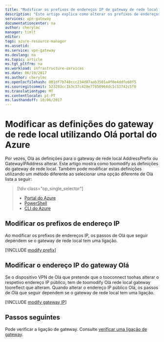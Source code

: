 ```yaml
---
title: "Modificar os prefixos de endereços IP de gateway de rede local de Olá e endereço de IP do Gateway de VPN Olá | Azure | Portal | Microsoft Docs"
description: "Este artigo explica como alterar os prefixos de endereços IP para o gateway de rede local utilizando Olá portal do Azure."
services: vpn-gateway
documentationcenter: na
author: cherylmc
manager: timlt
editor: 
tags: azure-resource-manager
ms.assetid: 
ms.service: vpn-gateway
ms.devlang: na
ms.topic: article
ms.tgt_pltfrm: na
ms.workload: infrastructure-services
ms.date: 06/19/2017
ms.author: cherylmc
ms.openlocfilehash: 001df7b748ccc234d87aab3501a4f0e4ddfe60f5
ms.sourcegitcommit: 523283cc1b3c37c428e77850964dc1c33742c5f0
ms.translationtype: MT
ms.contentlocale: pt-PT
ms.lasthandoff: 10/06/2017
---
```

# <a name="modify-local-network-gateway-settings-using-hello-azure-portal"></a>Modificar as definições do gateway de rede local utilizando Olá portal do Azure

Por vezes, Olá as definições para o gateway de rede local AddressPrefix ou GatewayIPAddress alterar. Este artigo mostra como toomodify as definições do gateway de rede local. Também pode modificar estas definições utilizando um método diferente ao selecionar uma opção diferente de Olá lista a seguir:

> [!div class="op_single_selector"]
> * [Portal do Azure](vpn-gateway-modify-local-network-gateway-portal.md)
> * [PowerShell](vpn-gateway-modify-local-network-gateway.md)
> * [CLI do Azure](vpn-gateway-modify-local-network-gateway-cli.md)
>
>


## <a name="ipaddprefix"></a>Modificar os prefixos de endereço IP

Ao modificar os prefixos de endereços IP, os passos de Olá que seguir dependem se o gateway de rede local tem uma ligação.

[!INCLUDE [modify prefix](../../includes/vpn-gateway-modify-ip-prefix-portal-include.md)]

## <a name="gwip"></a>Modificar o endereço IP do gateway Olá

Se o dispositivo VPN de Olá que pretende que o tooconnect toohas alterar o respetivo endereço IP público, tem de toomodify Olá rede local gateway tooreflect que alteram. Quando alterar o endereço IP público Olá, os passos de Olá que seguir dependem se o gateway de rede local tem uma ligação.

[!INCLUDE [modify gateway IP](../../includes/vpn-gateway-modify-lng-gateway-ip-portal-include.md)]

## <a name="next-steps"></a>Passos seguintes

Pode verificar a ligação de gateway. Consulte [verificar uma ligação de gateway](vpn-gateway-verify-connection-resource-manager.md).